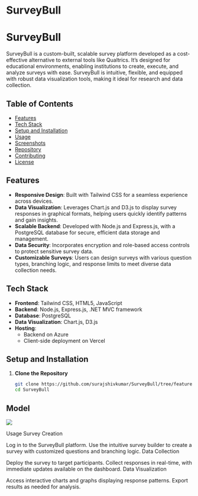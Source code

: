 # SurveyBull
# SurveyBull

SurveyBull is a custom-built, scalable survey platform developed as a cost-effective alternative to external tools like Qualtrics. It’s designed for educational environments, enabling institutions to create, execute, and analyze surveys with ease. SurveyBull is intuitive, flexible, and equipped with robust data visualization tools, making it ideal for research and data collection.

## Table of Contents

- [Features](#features)
- [Tech Stack](#tech-stack)
- [Setup and Installation](#setup-and-installation)
- [Usage](#usage)
- [Screenshots](#screenshots)
- [Repository](#repository)
- [Contributing](#contributing)
- [License](#license)

## Features

- **Responsive Design**: Built with Tailwind CSS for a seamless experience across devices.
- **Data Visualization**: Leverages Chart.js and D3.js to display survey responses in graphical formats, helping users quickly identify patterns and gain insights.
- **Scalable Backend**: Developed with Node.js and Express.js, with a PostgreSQL database for secure, efficient data storage and management.
- **Data Security**: Incorporates encryption and role-based access controls to protect sensitive survey data.
- **Customizable Surveys**: Users can design surveys with various question types, branching logic, and response limits to meet diverse data collection needs.

## Tech Stack

- **Frontend**: Tailwind CSS, HTML5, JavaScript
- **Backend**: Node.js, Express.js, .NET MVC framework
- **Database**: PostgreSQL
- **Data Visualization**: Chart.js, D3.js
- **Hosting**: 
  - Backend on Azure
  - Client-side deployment on Vercel

## Setup and Installation

1. **Clone the Repository**
   ```bash
   git clone https://github.com/surajshivkumar/SurveyBull/tree/feature-branch
   cd SurveyBull


## Model
[![](https://mermaid.ink/img/pako:eNqNVMtugzAQ_BXL5-QHuEVKK0XpO1EPFReDt7CSsZHXpI3S9ttrggHFFDUcEN4d78yOzZ54biTwhINdoyisqFLN_LNr7AGO7OtruTQn9twAOTSaJSw32gnU1MGGRAA-1gFWihnEStMHWI-wkAMeIMBegGqjCSawS75LWcOmuFqQEdciUJA7kEvUqb4oeOpW7YPahehGsqftmCBnURdsj07BJLoGyi2eacdcZowCodmGnppMIZUgu-R3Tz-4Ewno4zMS4NONwR67P9bA2tdML7fbiDy4FFF30WuII6GT-sPxRAx9_G-OB1FN7b2pBKoxuhYO9liBby6r0PkjXbl_ur5GcLgokdwuGomN-riCZeLv7d_-dnSRsrWgMjPCyleEj3v_x6pY5d44oc52EPn6NGal8ZcPBrUv3rtJcnUAKwroMa23I-YOyf10Cn-Gzu5EBooikBcyIvpiNFOpJZmv0mZ3YBHIH7YIdvAFr8D6uyD9xDobkHJXghfLE_-psChdylPdAkXjzO6oc54428CCW9MUJU_ehSK_amrpfQgjr4eARGfsfTcQz3NxwWuh34ypwsbvX6acpdk?type=png)](https://mermaid.live/edit#pako:eNqNVMtugzAQ_BXL5-QHuEVKK0XpO1EPFReDt7CSsZHXpI3S9ttrggHFFDUcEN4d78yOzZ54biTwhINdoyisqFLN_LNr7AGO7OtruTQn9twAOTSaJSw32gnU1MGGRAA-1gFWihnEStMHWI-wkAMeIMBegGqjCSawS75LWcOmuFqQEdciUJA7kEvUqb4oeOpW7YPahehGsqftmCBnURdsj07BJLoGyi2eacdcZowCodmGnppMIZUgu-R3Tz-4Ewno4zMS4NONwR67P9bA2tdML7fbiDy4FFF30WuII6GT-sPxRAx9_G-OB1FN7b2pBKoxuhYO9liBby6r0PkjXbl_ur5GcLgokdwuGomN-riCZeLv7d_-dnSRsrWgMjPCyleEj3v_x6pY5d44oc52EPn6NGal8ZcPBrUv3rtJcnUAKwroMa23I-YOyf10Cn-Gzu5EBooikBcyIvpiNFOpJZmv0mZ3YBHIH7YIdvAFr8D6uyD9xDobkHJXghfLE_-psChdylPdAkXjzO6oc54428CCW9MUJU_ehSK_amrpfQgjr4eARGfsfTcQz3NxwWuh34ypwsbvX6acpdk)


Usage
Survey Creation

Log in to the SurveyBull platform.
Use the intuitive survey builder to create a survey with customized questions and branching logic.
Data Collection

Deploy the survey to target participants.
Collect responses in real-time, with immediate updates available on the dashboard.
Data Visualization

Access interactive charts and graphs displaying response patterns.
Export results as needed for analysis.
